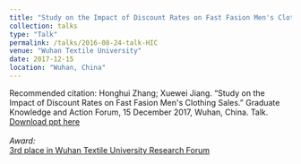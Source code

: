 ```yaml
---
title: "Study on the Impact of Discount Rates on Fast Fasion Men's Clothing Sales"
collection: talks
type: "Talk"
permalink: /talks/2016-08-24-talk-HIC
venue: "Wuhan Textile University"
date: 2017-12-15
location: "Wuhan, China"
---
```


Recommended citation: Honghui Zhang; Xuewei Jiang. “Study on the Impact of Discount Rates on Fast Fasion Men's Clothing Sales.” Graduate Knowledge and Action Forum, 15 December 2017, Wuhan, China. Talk. [Download ppt here](https://honghui-alice.github.io/Honghui_Zhang.github.io/files/Zhang-December-2017.pdf)<br><br>
*Award:*<br>
[3rd place in Wuhan Textile University Research Forum](https://honghui-alice.github.io/Honghui_Zhang.github.io/files/Zhang-3rdaward-2017.jpg)